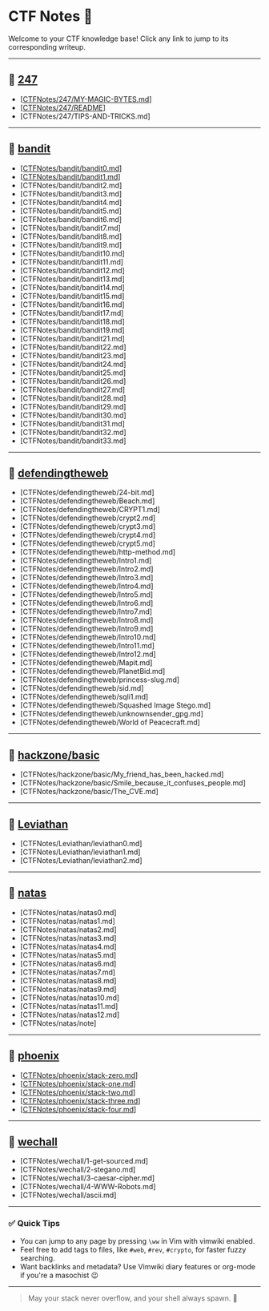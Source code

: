 # CTF Notes 🧠

Welcome to your CTF knowledge base! Click any link to jump to its corresponding writeup.

---

## 📁 [247](247/)

- [[CTFNotes/247/MY-MAGIC-BYTES.md](CTFNotes/247/MY-MAGIC-BYTES.md)]
- [[CTFNotes/247/README](CTFNotes/247/README)]
- [CTFNotes/247/TIPS-AND-TRICKS.md]

---

## 📁 [bandit](bandit/)

- [[CTFNotes/bandit/bandit0.md](CTFNotes/bandit/bandit0.md)]
- [[CTFNotes/bandit/bandit1.md](CTFNotes/bandit/bandit1.md)]
- [CTFNotes/bandit/bandit2.md]
- [CTFNotes/bandit/bandit3.md]
- [CTFNotes/bandit/bandit4.md]
- [CTFNotes/bandit/bandit5.md]
- [CTFNotes/bandit/bandit6.md]
- [CTFNotes/bandit/bandit7.md]
- [CTFNotes/bandit/bandit8.md]
- [CTFNotes/bandit/bandit9.md]
- [CTFNotes/bandit/bandit10.md]
- [CTFNotes/bandit/bandit11.md]
- [CTFNotes/bandit/bandit12.md]
- [CTFNotes/bandit/bandit13.md]
- [CTFNotes/bandit/bandit14.md]
- [CTFNotes/bandit/bandit15.md]
- [CTFNotes/bandit/bandit16.md]
- [CTFNotes/bandit/bandit17.md]
- [CTFNotes/bandit/bandit18.md]
- [CTFNotes/bandit/bandit19.md]
- [CTFNotes/bandit/bandit21.md]
- [CTFNotes/bandit/bandit22.md]
- [CTFNotes/bandit/bandit23.md]
- [CTFNotes/bandit/bandit24.md]
- [CTFNotes/bandit/bandit25.md]
- [CTFNotes/bandit/bandit26.md]
- [CTFNotes/bandit/bandit27.md]
- [CTFNotes/bandit/bandit28.md]
- [CTFNotes/bandit/bandit29.md]
- [CTFNotes/bandit/bandit30.md]
- [CTFNotes/bandit/bandit31.md]
- [CTFNotes/bandit/bandit32.md]
- [CTFNotes/bandit/bandit33.md]

---

## 📁 [defendingtheweb](defendingtheweb/)

- [CTFNotes/defendingtheweb/24-bit.md]
- [CTFNotes/defendingtheweb/Beach.md]
- [CTFNotes/defendingtheweb/CRYPT1.md]
- [CTFNotes/defendingtheweb/crypt2.md]
- [CTFNotes/defendingtheweb/crypt3.md]
- [CTFNotes/defendingtheweb/crypt4.md]
- [CTFNotes/defendingtheweb/crypt5.md]
- [CTFNotes/defendingtheweb/http-method.md]
- [CTFNotes/defendingtheweb/Intro1.md]
- [CTFNotes/defendingtheweb/Intro2.md]
- [CTFNotes/defendingtheweb/Intro3.md]
- [CTFNotes/defendingtheweb/Intro4.md]
- [CTFNotes/defendingtheweb/Intro5.md]
- [CTFNotes/defendingtheweb/Intro6.md]
- [CTFNotes/defendingtheweb/Intro7.md]
- [CTFNotes/defendingtheweb/Intro8.md]
- [CTFNotes/defendingtheweb/Intro9.md]
- [CTFNotes/defendingtheweb/Intro10.md]
- [CTFNotes/defendingtheweb/Intro11.md]
- [CTFNotes/defendingtheweb/Intro12.md]
- [CTFNotes/defendingtheweb/Mapit.md]
- [CTFNotes/defendingtheweb/PlanetBid.md]
- [CTFNotes/defendingtheweb/princess-slug.md]
- [CTFNotes/defendingtheweb/sid.md]
- [CTFNotes/defendingtheweb/sqli1.md]
- [CTFNotes/defendingtheweb/Squashed Image Stego.md]
- [CTFNotes/defendingtheweb/unknownsender_gpg.md]
- [CTFNotes/defendingtheweb/World of Peacecraft.md]

---

## 📁 [hackzone/basic](hackzone/basic/)

- [CTFNotes/hackzone/basic/My_friend_has_been_hacked.md]
- [CTFNotes/hackzone/basic/Smile_because_it_confuses_people.md]
- [CTFNotes/hackzone/basic/The_CVE.md]

---

## 📁 [Leviathan](Leviathan/)

- [CTFNotes/Leviathan/leviathan0.md]
- [CTFNotes/Leviathan/leviathan1.md]
- [CTFNotes/Leviathan/leviathan2.md]

---

## 📁 [natas](natas/)

- [CTFNotes/natas/natas0.md]
- [CTFNotes/natas/natas1.md]
- [CTFNotes/natas/natas2.md]
- [CTFNotes/natas/natas3.md]
- [CTFNotes/natas/natas4.md]
- [CTFNotes/natas/natas5.md]
- [CTFNotes/natas/natas6.md]
- [CTFNotes/natas/natas7.md]
- [CTFNotes/natas/natas8.md]
- [CTFNotes/natas/natas9.md]
- [CTFNotes/natas/natas10.md]
- [CTFNotes/natas/natas11.md]
- [CTFNotes/natas/natas12.md]
- [CTFNotes/natas/note]

---

## 📁 [phoenix](phoenix/)

- [[CTFNotes/phoenix/stack-zero.md](CTFNotes/phoenix/stack-zero.md)]
- [[CTFNotes/phoenix/stack-one.md](CTFNotes/phoenix/stack-one.md)]
- [[CTFNotes/phoenix/stack-two.md](CTFNotes/phoenix/stack-two.md)]
- [[CTFNotes/phoenix/stack-three.md](CTFNotes/phoenix/stack-three.md)]
- [[CTFNotes/phoenix/stack-four.md](CTFNotes/phoenix/stack-four.md)]

---

## 📁 [wechall](wechall/)

- [CTFNotes/wechall/1-get-sourced.md]
- [CTFNotes/wechall/2-stegano.md]
- [CTFNotes/wechall/3-caesar-cipher.md]
- [CTFNotes/wechall/4-WWW-Robots.md]
- [CTFNotes/wechall/ascii.md]

---

### ✅ Quick Tips

- You can jump to any page by pressing `\ww` in Vim with vimwiki enabled.
- Feel free to add tags to files, like `#web`, `#rev`, `#crypto`, for faster fuzzy searching.
- Want backlinks and metadata? Use Vimwiki diary features or org-mode if you're a masochist 😉

---

> May your stack never overflow, and your shell always spawn. 🐚

